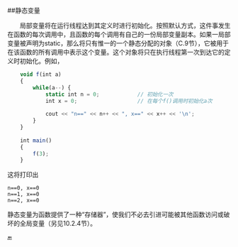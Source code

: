 ##静态变量

&emsp;&emsp;局部变量将在运行线程达到其定义时进行初始化。按照默认方式，这件事发生在函数的每次调用中，且函数的每个调用有自己的一份局部变量副本。如果一局部变量被声明为static，那么将只有惟一的一个静态分配的对象（C.9节），它被用于在该函数的所有调用中表示这个变量。这个对象将只在执行线程第一次到达它的定义时初始化。例如，

```javascript
    void f(int a)
    {
        while(a--) {
            static int n = 0;            // 初始化一次
            int x = 0;                   // 在每个f()调用时初始化a次
            
            cout << "n==" << n++ << ", x==" << x++ << '\n';
        }
    }
    
    int main()
    {
        f(3);
    }
```

这将打印出

    n==0, x==0
    n==1, x==0
    n==2, x==0
    
静态变量为函数提供了一种“存储器”，使我们不必去引进可能被其他函数访问或破坏的全局变量（另见10.2.4节）。



🔚